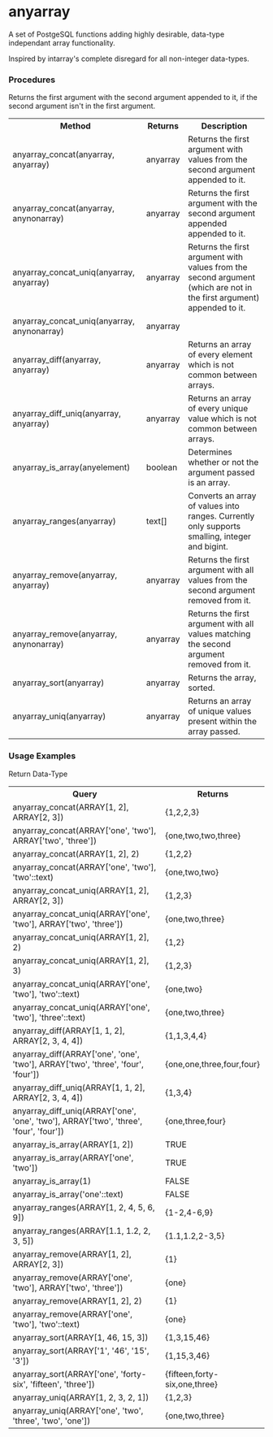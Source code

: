 anyarray
========

A set of PostgeSQL functions adding highly desirable, data-type independant array functionality.

Inspired by intarray's complete disregard for all non-integer data-types.

<h3>Procedures</h3>

<table><tbody>
<tr><th>Method</th><th>Returns</th><th>Description</th></tr>
<tr><td>anyarray_concat(anyarray, anyarray)</td><td>anyarray</td><td>Returns the first argument with values from the second argument appended to it.</td></tr>
<tr><td>anyarray_concat(anyarray, anynonarray)</td><td>anyarray</td><td>Returns the first argument with the second argument appended appended to it.</td></tr>
<tr><td>anyarray_concat_uniq(anyarray, anyarray)</td><td>anyarray</td><td>Returns the first argument with values from the second argument (which are not in the first argument) appended to it.</td></tr>
<tr><td>anyarray_concat_uniq(anyarray, anynonarray)</td><td>anyarray</td>Returns the first argument with the second argument appended to it, if the second argument isn't in the first argument.<td></td></tr>
<tr><td>anyarray_diff(anyarray, anyarray)</td><td>anyarray</td><td>Returns an array of every element which is not common between arrays.</td></tr>
<tr><td>anyarray_diff_uniq(anyarray, anyarray)</td><td>anyarray</td><td>Returns an array of every unique value which is not common between arrays.</td></tr>
<tr><td>anyarray_is_array(anyelement)</td><td>boolean</td><td>Determines whether or not the argument passed is an array.</td></tr>
<tr><td>anyarray_ranges(anyarray)</td><td>text[]</td><td>Converts an array of values into ranges. Currently only supports smalling, integer and bigint.</td></tr>
<tr><td>anyarray_remove(anyarray, anyarray)</td><td>anyarray</td><td>Returns the first argument with all values from the second argument removed from it.</td></tr>
<tr><td>anyarray_remove(anyarray, anynonarray)</td><td>anyarray</td><td>Returns the first argument with all values matching the second argument removed from it.</td></tr>
<tr><td>anyarray_sort(anyarray)</td><td>anyarray</td><td>Returns the array, sorted.</td></tr>
<tr><td>anyarray_uniq(anyarray)</td><td>anyarray</td><td>Returns an array of unique values present within the array passed.</td></tr>
</tbody></table>

<h3>Usage Examples</h3>

<table><tbody>
<tr><th>Query</th></th>Return Data-Type</th><th>Returns</th></tr>
<tr><td>anyarray_concat(ARRAY[1, 2], ARRAY[2, 3])</td><td>{1,2,2,3}</td></tr>
<tr><td>anyarray_concat(ARRAY['one', 'two'], ARRAY['two', 'three'])</td><td>{one,two,two,three}</td></tr>
<tr><td>anyarray_concat(ARRAY[1, 2], 2)</td><td>{1,2,2}</td></tr>
<tr><td>anyarray_concat(ARRAY['one', 'two'], 'two'::text)</td><td>{one,two,two}</td></tr>
<tr><td>anyarray_concat_uniq(ARRAY[1, 2], ARRAY[2, 3])</td><td>{1,2,3}</td></tr>
<tr><td>anyarray_concat_uniq(ARRAY['one', 'two'], ARRAY['two', 'three'])</td><td>{one,two,three}</td></tr>
<tr><td>anyarray_concat_uniq(ARRAY[1, 2], 2)</td><td>{1,2}</td></tr>
<tr><td>anyarray_concat_uniq(ARRAY[1, 2], 3)</td><td>{1,2,3}</td></tr>
<tr><td>anyarray_concat_uniq(ARRAY['one', 'two'], 'two'::text)</td><td>{one,two}</td></tr>
<tr><td>anyarray_concat_uniq(ARRAY['one', 'two'], 'three'::text)</td><td>{one,two,three}</td></tr>
<tr><td>anyarray_diff(ARRAY[1, 1, 2], ARRAY[2, 3, 4, 4])</td><td>{1,1,3,4,4}</td></tr>
<tr><td>anyarray_diff(ARRAY['one', 'one', 'two'], ARRAY['two', 'three', 'four', 'four'])</td><td>{one,one,three,four,four}</td></tr>
<tr><td>anyarray_diff_uniq(ARRAY[1, 1, 2], ARRAY[2, 3, 4, 4])</td><td>{1,3,4}</td></tr>
<tr><td>anyarray_diff_uniq(ARRAY['one', 'one', 'two'], ARRAY['two', 'three', 'four', 'four'])</td><td>{one,three,four}</td></tr>
<tr><td>anyarray_is_array(ARRAY[1, 2])</td><td>TRUE</td></tr>
<tr><td>anyarray_is_array(ARRAY['one', 'two'])</td><td>TRUE</td></tr>
<tr><td>anyarray_is_array(1)</td><td>FALSE</td></tr>
<tr><td>anyarray_is_array('one'::text)</td><td>FALSE</td></tr>
<tr><td>anyarray_ranges(ARRAY[1, 2, 4, 5, 6, 9])</td><td>{1-2,4-6,9}</td></tr>
<tr><td>anyarray_ranges(ARRAY[1.1, 1.2, 2, 3, 5])</td><td>{1.1,1.2,2-3,5}</td></tr>
<tr><td>anyarray_remove(ARRAY[1, 2], ARRAY[2, 3])</td><td>{1}</td></tr>
<tr><td>anyarray_remove(ARRAY['one', 'two'], ARRAY['two', 'three'])</td><td>{one}</td></tr>
<tr><td>anyarray_remove(ARRAY[1, 2], 2)</td><td>{1}</td></tr>
<tr><td>anyarray_remove(ARRAY['one', 'two'], 'two'::text)</td><td>{one}</td></tr>
<tr><td>anyarray_sort(ARRAY[1, 46, 15, 3])</td><td>{1,3,15,46}</td></tr>
<tr><td>anyarray_sort(ARRAY['1', '46', '15', '3'])</td><td>{1,15,3,46}</td></tr>
<tr><td>anyarray_sort(ARRAY['one', 'forty-six', 'fifteen', 'three'])</td><td>{fifteen,forty-six,one,three}</td></tr>
<tr><td>anyarray_uniq(ARRAY[1, 2, 3, 2, 1])</td><td>{1,2,3}</td></tr>
<tr><td>anyarray_uniq(ARRAY['one', 'two', 'three', 'two', 'one'])</td><td>{one,two,three}</td></tr>
</tbody></table>
